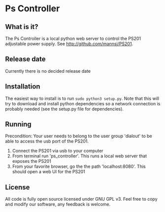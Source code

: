 Ps Controller
======

What is it?
------
The Ps Controller is a local python web server to control the PS201 adjustable power supply. See http://github.com/mannsi/PS201. 

Release date
------
Currently there is no decided release date

Installation
------
The easiest way to install is to run `sudo python3 setup.py`. Note that this will try to download and install python dependencies so a network connection is probably needed (see the setup.py file for dependencies).

Running
------
Precondition: Your user needs to belong to the user group 'dialout' to be able to access the usb port of the PS201.

1. Connect the PS201 via usb to your computer
2. From terminal run 'ps_controller'. This runs a local web server that exposes the PS201
3. From your favorite browser, go the the path 'localhost:8080'. This should open a web UI for the PS201 

License
------
All code is fully open source licensed under GNU GPL v3. Feel free to copy and modify our software, any feedback is welcome.
